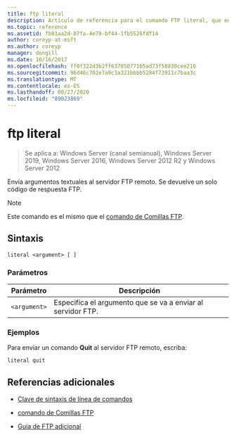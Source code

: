 ```yaml
---
title: ftp literal
description: Artículo de referencia para el comando FTP literal, que envía argumentos textuales al servidor FTP remoto.
ms.topic: reference
ms.assetid: fb81aa2d-07fa-4e79-bf44-1fb5526fdf14
author: coreyp-at-msft
ms.author: coreyp
manager: dongill
ms.date: 10/16/2017
ms.openlocfilehash: ff0f322d3b2ff63705077165ad73f58830cee216
ms.sourcegitcommit: 96d46c702e7a9c3a321bbbb5284f73911c7baa3c
ms.translationtype: MT
ms.contentlocale: es-ES
ms.lasthandoff: 08/27/2020
ms.locfileid: "89023869"
---
```

# <a name="ftp-literal"></a>ftp literal

> Se aplica a: Windows Server (canal semianual), Windows Server 2019, Windows Server 2016, Windows Server 2012 R2 y Windows Server 2012

Envía argumentos textuales al servidor FTP remoto. Se devuelve un solo código de respuesta FTP.

> [!NOTE]
> Este comando es el mismo que el [comando de Comillas FTP](ftp-quote.md).

## <a name="syntax"></a>Sintaxis

```
literal <argument> [ ]
```

### <a name="parameters"></a>Parámetros

| Parámetro | Descripción |
| --------- | ----------- |
| `<argument>` | Especifica el argumento que se va a enviar al servidor FTP. |

### <a name="examples"></a>Ejemplos

Para enviar un comando **Quit** al servidor FTP remoto, escriba:

```
literal quit
```

## <a name="additional-references"></a>Referencias adicionales

- [Clave de sintaxis de línea de comandos](command-line-syntax-key.md)

- [comando de Comillas FTP](ftp-quote.md)

- [Guía de FTP adicional](/previous-versions/orphan-topics/ws.10/cc756013(v=ws.10))
